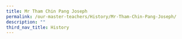 ```yaml
---
title: Mr Tham Chin Pang Joseph
permalink: /our-master-teachers/History/Mr-Tham-Chin-Pang-Joseph/
description: ""
third_nav_title: History
---
```

